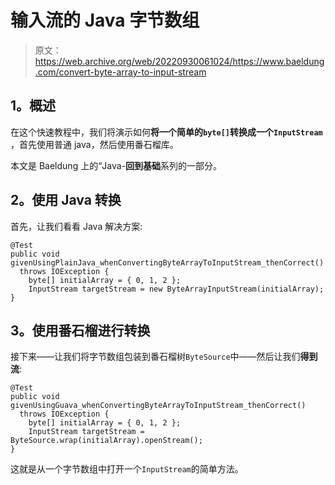 # 输入流的 Java 字节数组

> 原文：<https://web.archive.org/web/20220930061024/https://www.baeldung.com/convert-byte-array-to-input-stream>

## **1。概述**

在这个快速教程中，我们将演示如何**将一个简单的`byte[]`转换成一个`InputStream`** ，首先使用普通 java，然后使用番石榴库。

本文是 Baeldung 上的“Java-**回到基础**系列的一部分。

## **2。使用 Java 转换**

首先，让我们看看 Java 解决方案:

```
@Test
public void givenUsingPlainJava_whenConvertingByteArrayToInputStream_thenCorrect() 
  throws IOException {
    byte[] initialArray = { 0, 1, 2 };
    InputStream targetStream = new ByteArrayInputStream(initialArray);
}
```

## **3。使用番石榴进行转换**

接下来——让我们将字节数组包装到番石榴树`ByteSource`中——然后让我们**得到流**:

```
@Test
public void givenUsingGuava_whenConvertingByteArrayToInputStream_thenCorrect() 
  throws IOException {
    byte[] initialArray = { 0, 1, 2 };
    InputStream targetStream = ByteSource.wrap(initialArray).openStream();
}
```

这就是从一个字节数组中打开一个`InputStream`的简单方法。
